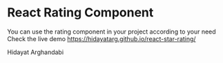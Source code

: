 # React Rating Component
You can use the rating component in your project according to your need Check the live demo 
https://hidayatarg.github.io/react-star-rating/

Hidayat Arghandabi
